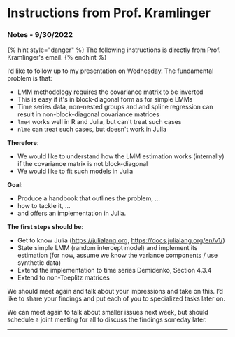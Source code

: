 # Instructions from Prof. Kramlinger

### Notes - 9/30/2022

{% hint style="danger" %}
The following instructions is directly from Prof. Kramlinger's email.
{% endhint %}

I’d like to follow up to my presentation on Wednesday. The fundamental problem is that:

* LMM methodology requires the covariance matrix to be inverted
* This is easy if it's in block-diagonal form as for simple LMMs
* Time series data, non-nested groups and and spline regression can result in non-block-diagonal covariance matrices
* `lme4` works well in R and Julia, but can't treat such cases
* `nlme` can treat such cases, but doesn't work in Julia

**Therefore**:

* We would like to understand how the LMM estimation works (internally) if the covariance matrix is not block-diagonal
* We would like to fit such models in Julia

**Goal**:

* Produce a handbook that outlines the problem, ...
* how to tackle it, ...
* and offers an implementation in Julia.

**The first steps should be**:

* Get to know Julia (https://julialang.org, https://docs.julialang.org/en/v1/)
* State simple LMM (random intercept model) and implement its estimation (for now, assume we know the variance components / use synthetic data)
* Extend the implementation to time series Demidenko, Section 4.3.4
* Extend to non-Toeplitz matrices

We should meet again and talk about your impressions and take on this. I’d like to share your findings and put each of you to specialized tasks later on.

We can meet again to talk about smaller issues next week, but should schedule a joint meeting for all to discuss the findings someday later.

***
